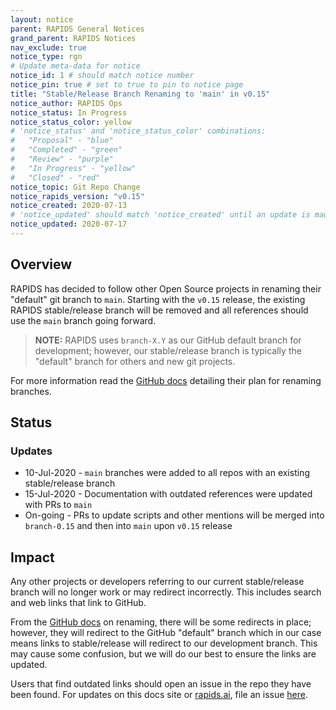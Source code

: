 ```yaml
---
layout: notice
parent: RAPIDS General Notices
grand_parent: RAPIDS Notices
nav_exclude: true
notice_type: rgn
# Update meta-data for notice
notice_id: 1 # should match notice number
notice_pin: true # set to true to pin to notice page
title: "Stable/Release Branch Renaming to 'main' in v0.15"
notice_author: RAPIDS Ops
notice_status: In Progress
notice_status_color: yellow
# 'notice_status' and 'notice_status_color' combinations:
#   "Proposal" - "blue"
#   "Completed" - "green"
#   "Review" - "purple"
#   "In Progress" - "yellow"
#   "Closed" - "red"
notice_topic: Git Repo Change
notice_rapids_version: "v0.15"
notice_created: 2020-07-13
# 'notice_updated' should match 'notice_created' until an update is made
notice_updated: 2020-07-17
---
```


## Overview

RAPIDS has decided to follow other Open Source projects in renaming their "default" git branch to `main`. Starting with the `v0.15` release, the existing RAPIDS stable/release branch will be removed and all references should use the `main` branch going forward.

>**NOTE:** RAPIDS uses `branch-X.Y` as our GitHub default branch for development; however, our stable/release branch is typically the "default" branch for others and new git projects.

For more information read the [GitHub docs](https://github.com/github/renaming/) detailing their plan for renaming branches.

## Status

### Updates

- 10-Jul-2020 - `main` branches were added to all repos with an existing stable/release branch
- 15-Jul-2020 - Documentation with outdated references were updated with PRs to `main`
- On-going - PRs to update scripts and other mentions will be merged into `branch-0.15` and then into `main` upon `v0.15` release

## Impact

Any other projects or developers referring to our current stable/release branch will no longer work or may redirect incorrectly. This includes search and web links that link to GitHub.

From the [GitHub docs](https://github.com/github/renaming/) on renaming, there will be some redirects in place; however, they will redirect to the GitHub "default" branch which in our case means links to stable/release will redirect to our development branch. This may cause some confusion, but we will do our best to ensure the links are updated.

Users that find outdated links should open an issue in the repo they have been found. For updates on this docs site or [rapids.ai](https://rapids.ai), file an issue [here](https://github.com/rapidsai/docs/issues/new/choose).
